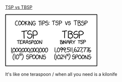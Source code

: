 [TSP vs TBSP](https://xkcd.com/2526)

![TSP vs TBSP](./random_comic.png)

It's like one teraspoon / when all you need is a kilonife

